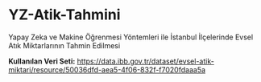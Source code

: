 # YZ-Atik-Tahmini
Yapay Zeka ve Makine Öğrenmesi Yöntemleri ile İstanbul İlçelerinde Evsel Atık Miktarlarının  Tahmin Edilmesi

**Kullanılan Veri Seti:** https://data.ibb.gov.tr/dataset/evsel-atik-miktari/resource/50036dfd-aea5-4f06-832f-f7020fdaaa5a

